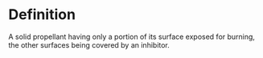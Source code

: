 # Definition

A solid propellant having only a portion of its surface exposed for
burning, the other surfaces being covered by an inhibitor.
